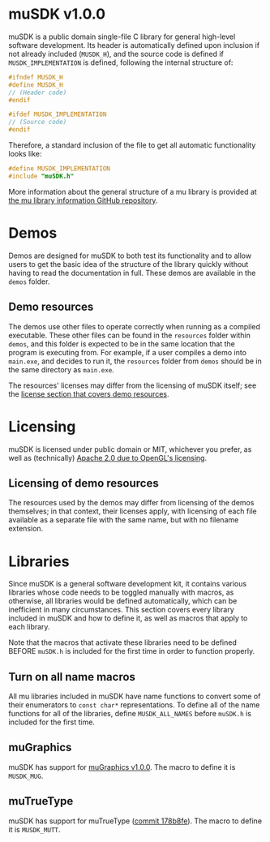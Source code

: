 

# muSDK v1.0.0

muSDK is a public domain single-file C library for general high-level software development. Its header is automatically defined upon inclusion if not already included (`MUSDK_H`), and the source code is defined if `MUSDK_IMPLEMENTATION` is defined, following the internal structure of:

```c
#ifndef MUSDK_H
#define MUSDK_H
// (Header code)
#endif

#ifdef MUSDK_IMPLEMENTATION
// (Source code)
#endif
```

Therefore, a standard inclusion of the file to get all automatic functionality looks like:

```c
#define MUSDK_IMPLEMENTATION
#include "muSDK.h"
```

More information about the general structure of a mu library is provided at [the mu library information GitHub repository](https://github.com/Muukid/mu-library-information).

# Demos

Demos are designed for muSDK to both test its functionality and to allow users to get the basic idea of the structure of the library quickly without having to read the documentation in full. These demos are available in the `demos` folder.

## Demo resources

The demos use other files to operate correctly when running as a compiled executable. These other files can be found in the `resources` folder within `demos`, and this folder is expected to be in the same location that the program is executing from. For example, if a user compiles a demo into `main.exe`, and decides to run it, the `resources` folder from `demos` should be in the same directory as `main.exe`.

The resources' licenses may differ from the licensing of muSDK itself; see the [license section that covers demo resources](#licensing-of-demo-resources).

# Licensing

muSDK is licensed under public domain or MIT, whichever you prefer, as well as (technically) [Apache 2.0 due to OpenGL's licensing](https://github.com/KhronosGroup/OpenGL-Registry/issues/376#issuecomment-596187053).

## Licensing of demo resources

The resources used by the demos may differ from licensing of the demos themselves; in that context, their licenses apply, with licensing of each file available as a separate file with the same name, but with no filename extension.

# Libraries

Since muSDK is a general software development kit, it contains various libraries whose code needs to be toggled manually with macros, as otherwise, all libraries would be defined automatically, which can be inefficient in many circumstances. This section covers every library included in muSDK and how to define it, as well as macros that apply to each library.

Note that the macros that activate these libraries need to be defined BEFORE `muSDK.h` is included for the first time in order to function properly.

## Turn on all name macros

All mu libraries included in muSDK have name functions to convert some of their enumerators to `const char*` representations. To define all of the name functions for all of the libraries, define `MUSDK_ALL_NAMES` before `muSDK.h` is included for the first time.


## muGraphics

muSDK has support for [muGraphics v1.0.0](https://github.com/Muukid/muGraphics/releases/tag/v1.0.0). The macro to define it is `MUSDK_MUG`.

## muTrueType

muSDK has support for muTrueType ([commit 178b8fe](https://github.com/Muukid/muTrueType/tree/178b8fe6e73c5e1c51badf35de0a0090a62bf3d5)). The macro to define it is `MUSDK_MUTT`.
